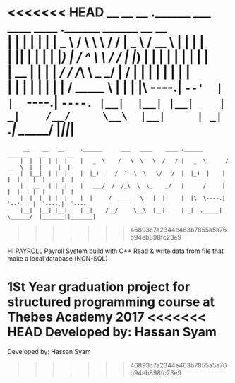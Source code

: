<<<<<<< HEAD
 __    __   __     .______      ___   ____    ____ .______        ______    __       __      
|  |  |  | |  |    |   _  \    /   \  \   \  /   / |   _  \      /  __  \  |  |     |  |     
|  |__|  | |  |    |  |_)  |  /  ^  \  \   \/   /  |  |_)  |    |  |  |  | |  |     |  |     
|   __   | |  |    |   ___/  /  /_\  \  \_    _/   |      /     |  |  |  | |  |     |  |     
|  |  |  | |  |    |  |     /  _____  \   |  |     |  |\  \----.|  `--'  | |  `----.|  `----.
|__|  |__| |__|    | _|    /__/     \__\  |__|     | _| `._____| \______/  |_______||_______|
=======
         __    __   __     .______      ___   ____    ____ .______        ______    __       __
        |  |  |  | |  |    |   _  \    /   \  \   \  /   / |   _  \      /  __  \  |  |     |  |
        |  |__|  | |  |    |  |_)  |  /  ^  \  \   \/   /  |  |_)  |    |  |  |  | |  |     |  |
        |   __   | |  |    |   ___/  /  /_\  \  \_    _/   |      /     |  |  |  | |  |     |  |
        |  |  |  | |  |    |  |     /  _____  \   |  |     |  |\  \----.|  `--'  | |  `----.|  `----.
        |__|  |__| |__|    | _|    /__/     \__\  |__|     | _| `._____| \______/  |_______||_______|
>>>>>>> 46893c7a2344e463b7855a5a76b94eb898fc23e9

HI PAYROLL
Payroll System build with C++
Read & write data from file that make a local database (NON-SQL)

1St Year graduation project for structured programming course at Thebes Academy 2017
<<<<<<< HEAD
Developed by: Hassan Syam 
=======
Developed by: Hassan Syam 
>>>>>>> 46893c7a2344e463b7855a5a76b94eb898fc23e9
